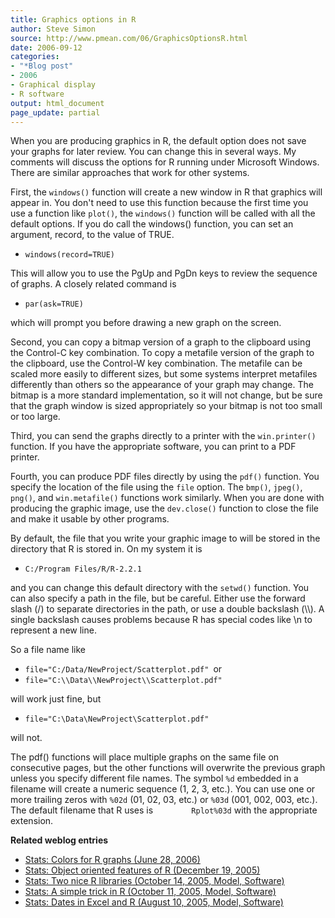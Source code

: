 ```yaml
---
title: Graphics options in R
author: Steve Simon
source: http://www.pmean.com/06/GraphicsOptionsR.html
date: 2006-09-12
categories:
- "*Blog post"
- 2006
- Graphical display
- R software
output: html_document
page_update: partial
---
```

When you are producing graphics in R, the default option does not save
your graphs for later review. You can change this in several ways. My
comments will discuss the options for R running under Microsoft Windows.
There are similar approaches that work for other systems.

First, the `windows()` function will create a new window in R that
graphics will appear in. You don't need to use this function because
the first time you use a function like `plot()`, the `windows()`
function will be called with all the default options. If you do call the
windows() function, you can set an argument, record, to the value of
TRUE.

-   `windows(record=TRUE)`

This will allow you to use the PgUp and PgDn keys to review the sequence
of graphs. A closely related command is

-   `par(ask=TRUE)`

which will prompt you before drawing a new graph on the screen.

Second, you can copy a bitmap version of a graph to the clipboard using
the Control-C key combination. To copy a metafile version of the graph
to the clipboard, use the Control-W key combination. The metafile can be
scaled more easily to different sizes, but some systems interpret
metafiles differently than others so the appearance of your graph may
change. The bitmap is a more standard implementation, so it will not
change, but be sure that the graph window is sized appropriately so your
bitmap is not too small or too large.

Third, you can send the graphs directly to a printer with the
`win.printer()` function. If you have the appropriate software, you can
print to a PDF printer.

Fourth, you can produce PDF files directly by using the `pdf()`
function. You specify the location of the file using the `file` option.
The `bmp()`, `jpeg()`, `png()`, and `win.metafile()` functions work
similarly. When you are done with producing the graphic image, use the
`dev.close()` function to close the file and make it usable by other
programs.

By default, the file that you write your graphic image to will be stored
in the directory that R is stored in. On my system it is

-   `C:/Program Files/R/R-2.2.1`

and you can change this default directory with the `setwd()` function.
You can also specify a path in the file, but be careful. Either use the
forward slash (/) to separate directories in the path, or use a double
backslash (\\\\). A single backslash causes problems because R has
special codes like \\n to represent a new line.

So a file name like

-   `file="C:/Data/NewProject/Scatterplot.pdf" `or
-   `file="C:\\Data\\NewProject\\Scatterplot.pdf" `

will work just fine, but

-   `file="C:\Data\NewProject\Scatterplot.pdf"`

will not.

The pdf() functions will place multiple graphs on the same file on
consecutive pages, but the other functions will overwrite the previous
graph unless you specify different file names. The symbol `%d` embedded
in a filename will create a numeric sequence (1, 2, 3, etc.). You can
use one or more trailing zeros with `%02d` (01, 02, 03, etc.) or `%03d`
(001, 002, 003, etc.). The default filename that R uses is
`        Rplot%03d` with the appropriate extension.

**Related weblog entries**

-   [Stats: Colors for R graphs (June 28, 2006)](ColorsForR.html)
-   [Stats: Object oriented features of R (December
    19, 2005)](http://www.pmean.com/weblog2005/ObjectOrientedR.asp)
-   [Stats: Two nice R libraries (October 14, 2005, Model,
    Software)](http://www.pmean.com/weblog2005/LibrariesR.asp)
-   [Stats: A simple trick in R (October 11, 2005, Model,
    Software)](http://www.pmean.com/weblog2005/TrickR.asp)
-   [Stats: Dates in Excel and R (August 10, 2005, Model,
    Software)](http://www.pmean.com/weblog2005/DatesInR.asp)
